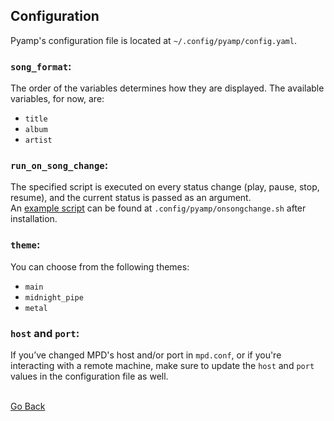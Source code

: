 ## Configuration
Pyamp's configuration file is located at `~/.config/pyamp/config.yaml`.

### `song_format`:
The order of the variables determines how they are displayed. The available variables, for now, are:
- `title`
- `album`
- `artist`

### `run_on_song_change`:
The specified script is executed on every status change (play, pause, stop, resume), and the current status is passed as an argument.  
An [example script](../src/resources/onsongchange.sh) can be found at `.config/pyamp/onsongchange.sh` after installation.

### `theme`:
You can choose from the following themes:
- `main`
- `midnight_pipe`
- `metal`

### `host` and `port`:
If you’ve changed MPD's host and/or port in `mpd.conf`, or if you're interacting with a remote machine, make sure to update the `host` and `port` values in the configuration file as well.  
<br>

[Go Back](../README.md)
